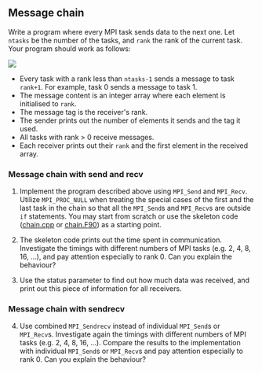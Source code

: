 ## Message chain

Write a program where every MPI task sends data to the next one.
Let `ntasks` be the number of the tasks, and `rank` the rank of the
current task. Your program should work as follows:

![](img/chain.svg)

- Every task with a rank less than `ntasks-1` sends a message to task
  `rank+1`. For example, task 0 sends a message to task 1.
- The message content is an integer array where each element is initialised to
  `rank`.
- The message tag is the receiver's rank.
- The sender prints out the number of elements it sends and the tag it used.
- All tasks with rank > 0 receive messages.
- Each receiver prints out their `rank` and the first element in the
  received array.

### Message chain with send and recv

1. Implement the program described above using `MPI_Send` and `MPI_Recv`. Utilize
   `MPI_PROC_NULL` when treating the special cases of
   the first and the last task in the chain so that all the `MPI_Send`s and
   `MPI_Recv`s are outside `if` statements. You
   may start from scratch or use the skeleton code
   ([chain.cpp](chain.cpp) or [chain.F90](chain.F90))
   as a starting point.

2. The skeleton code prints out the time spent in communication.
   Investigate the timings with different numbers of MPI tasks
   (e.g. 2, 4, 8, 16, ...), and pay attention especially to rank 0.
   Can you explain the behaviour?

3. Use the status parameter to find out how much data was received,
   and print out this piece of information for all receivers.

### Message chain with sendrecv

4. Use combined `MPI_Sendrecv` instead of individual `MPI_Send`s or
   `MPI_Recv`s. Investigate again the timings with different numbers of MPI tasks
   (e.g. 2, 4, 8, 16, ...). Compare the results to the implementation with individual
   `MPI_Send`s or `MPI_Recv`s and pay attention especially to rank 0.
   Can you explain the behaviour?
